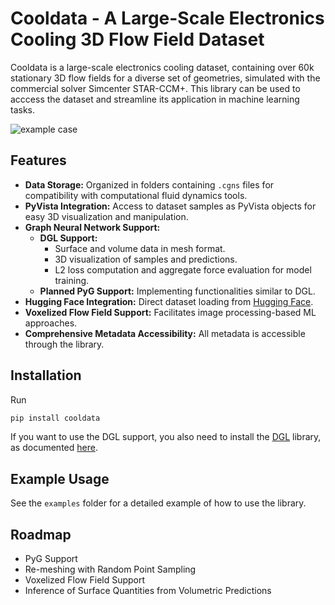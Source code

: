 # Cooldata - A Large-Scale Electronics Cooling 3D Flow Field Dataset

Cooldata is a large-scale electronics cooling dataset, containing over 60k stationary 3D flow fields for a diverse set of geometries, simulated with the commercial solver Simcenter STAR-CCM+. This library can be used to acccess the dataset and streamline its application in machine learning tasks.

![example case](docs/_static/case.png)

## Features

- **Data Storage:** Organized in folders containing `.cgns` files for compatibility with computational fluid dynamics tools.
- **PyVista Integration:** Access to dataset samples as PyVista objects for easy 3D visualization and manipulation.
- **Graph Neural Network Support:**
  - **DGL Support:**
    - Surface and volume data in mesh format.
    - 3D visualization of samples and predictions.
    - L2 loss computation and aggregate force evaluation for model training.
  - **Planned PyG Support:** Implementing functionalities similar to DGL.
- **Hugging Face Integration:** Direct dataset loading from [Hugging Face](https://huggingface.co/).
- **Voxelized Flow Field Support:** Facilitates image processing-based ML approaches.
- **Comprehensive Metadata Accessibility:** All metadata is accessible through the library.

## Installation

Run

```bash
pip install cooldata
```

If you want to use the DGL support, you also need to install the [DGL](https://www.dgl.ai/) library, as documented [here](https://www.dgl.ai/pages/start.html).

## Example Usage

See the `examples` folder for a detailed example of how to use the library.

## Roadmap

- PyG Support
- Re-meshing with Random Point Sampling
- Voxelized Flow Field Support
- Inference of Surface Quantities from Volumetric Predictions
